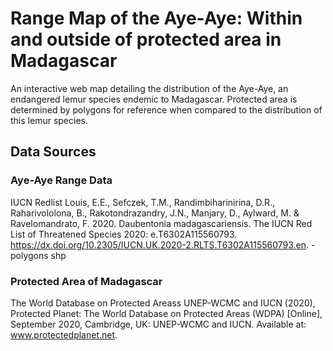 # Range Map of the Aye-Aye: Within and outside of protected area in Madagascar
An interactive web map detailing the distribution of the Aye-Aye, an endangered lemur species endemic to Madagascar. 
Protected area is determined by polygons for reference when compared to the distribution of this lemur species. 
## Data Sources
### Aye-Aye Range Data 
IUCN Redlist
Louis, E.E., Sefczek, T.M., Randimbiharinirina, D.R., Raharivololona, B., Rakotondrazandry, J.N., Manjary, D., Aylward, M. & Ravelomandrato, F. 2020. Daubentonia madagascariensis. The IUCN Red List of Threatened Species 2020: e.T6302A115560793. https://dx.doi.org/10.2305/IUCN.UK.2020-2.RLTS.T6302A115560793.en. 
-polygons shp
### Protected Area of Madagascar
The World Database on Protected Areass
UNEP-WCMC and IUCN (2020), Protected Planet: The World Database on Protected Areas (WDPA) [Online], September 2020, Cambridge, UK: UNEP-WCMC and IUCN. Available at: www.protectedplanet.net.
